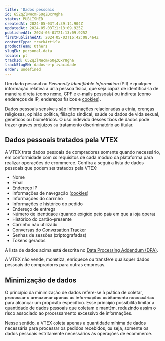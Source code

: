 ```yaml
---
title: 'Dados pessoais'
id: 65ZqZlNWcmFSOqZQxr8gha
status: PUBLISHED
createdAt: 2024-05-03T14:39:14.904Z
updatedAt: 2024-05-03T21:13:09.925Z
publishedAt: 2024-05-03T21:13:09.925Z
firstPublishedAt: 2024-05-03T16:42:08.464Z
contentType: trackArticle
productTeam: Others
slugEN: personal-data
locale: pt
trackId: 65ZqZlNWcmFSOqZQxr8gha
trackSlugEN: dados-e-privacidade
order: undefined
---
```


Um dado pessoal ou _Personally Identifiable Information_ (PII) é qualquer informação relativa a uma pessoa física, que seja capaz de identificá-la de maneira direta (como nome, CPF e e-mails pessoais) ou indireta (como endereços de IP, endereços físicos e [cookies](https://vtex.com/br-pt/privacy-and-agreements/vtex-platform-cookies-information/)).

Dados pessoais sensíveis são informações relacionadas a etnia, crenças religiosas, opinião política, filiação sindical, saúde ou dados de vida sexual, genéticos ou biométricos. O uso indevido desses tipos de dados pode trazer graves prejuízos ou tratamento discriminatório ao titular.

## Dados pessoais tratados pela VTEX

A VTEX trata dados pessoais de compradores somente quando necessário, em conformidade com os requisitos de cada módulo da plataforma para realizar operações de ecommerce. Confira a seguir a lista de dados pessoais que podem ser tratados pela VTEX:

* Nome
* Email
* Endereço IP
* Informações de navegação ([cookies](https://vtex.com/br-pt/privacy-and-agreements/vtex-platform-cookies-information/))
* Informações do carrinho
* Informações e histórico do pedido
* Endereço de entrega
* Número de identidade (quando exigido pelo país em que a loja opera)
* Histórico do cartão-presente
* Carrinho não utilizado
* Conversas do [Conversation Tracker](https://help.vtex.com/pt/tutorial/conversation-tracker--tutorials_195)
* Senhas de sessões (criptografadas)
* Tokens gerados

A lista de dados acima está descrita no [Data Processing Addendum (DPA)](#data-processing-addendum-dpa).

A VTEX não vende, monetiza, enriquece ou transfere quaisquer dados pessoais de compradores para outras empresas.

## Minimização de dados

O princípio da minimização de dados refere-se à prática de coletar, processar e armazenar apenas as informações estritamente necessárias para alcançar um propósito específico. Esse princípio possibilita limitar a quantidade de dados pessoais que coletam e mantêm, reduzindo assim o risco associado ao processamento excessivo de informações.

Nesse sentido, a VTEX coleta apenas a quantidade mínima de dados necessária para processar os pedidos recebidos, ou seja, somente os dados pessoais estritamente necessários às operações de ecommerce.
